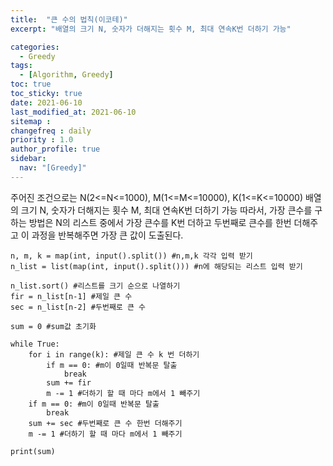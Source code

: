 ```yaml
---
title:  "큰 수의 법칙(이코테)"
excerpt: "배열의 크기 N, 숫자가 더해지는 횟수 M, 최대 연속K번 더하기 가능"

categories:
  - Greedy
tags:
  - [Algorithm, Greedy]
toc: true
toc_sticky: true
date: 2021-06-10
last_modified_at: 2021-06-10
sitemap :
changefreq : daily
priority : 1.0
author_profile: true
sidebar:
  nav: "[Greedy]"
---
```

주어진 조건으로는 N(2<=N<=1000), M(1<=M<=10000), K(1<=K<=10000)
배열의 크기 N, 숫자가 더해지는 횟수 M, 최대 연속K번 더하기 가능
따라서, 가장 큰수를 구하는 방법은 N의 리스트 중에서 가장 큰수를 K번 더하고 두번째로 큰수를 한번 더해주고 이 과정을 반복해주면 가장 큰 값이 도출된다.
```
n, m, k = map(int, input().split()) #n,m,k 각각 입력 받기
n_list = list(map(int, input().split())) #n에 해당되는 리스트 입력 받기

n_list.sort() #리스트를 크기 순으로 나열하기
fir = n_list[n-1] #제일 큰 수
sec = n_list[n-2] #두번째로 큰 수

sum = 0 #sum값 초기화

while True:
    for i in range(k): #제일 큰 수 k 번 더하기
        if m == 0: #m이 0일때 반복문 탈출
            break
        sum += fir
        m -= 1 #더하기 할 때 마다 m에서 1 빼주기
    if m == 0: #m이 0일때 반복문 탈출
        break
    sum += sec #두번째로 큰 수 한번 더해주기
    m -= 1 #더하기 할 때 마다 m에서 1 빼주기

print(sum)
```